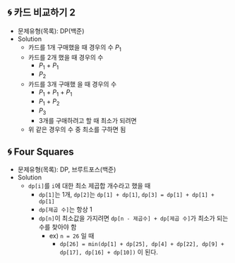 ## 🌀 카드 비교하기 2

- 문제유형(목록): DP(백준)
- Solution
  - 카드를 1개 구매했을 때 경우의 수 $P_1$
  - 카드를 2개 했을 때 경우의 수
    - $P_1$ + $P_1$
    - $P_2$
  - 카드를 3개 구매했 을 때 경우의 수
    - $P_1$ + $P_1$ + $P_1$
    - $P_1$ + $P_2$
    - $P_3$
    - 3개를 구매하려고 할 때 최소가 되려면
  - 위 같은 경우의 수 중 최소를 구하면 됨

## 🌀 Four Squares

- 문제유형(목록): DP, 브루트포스(백준)
- Solution
  - `dp[i]`를 `i`에 대한 최소 제곱합 개수라고 했을 때
    - `dp[1]`는 1개, `dp[2]`는 `dp[1] + dp[1]`, `dp[3] = dp[1] + dp[1] + dp[1]`
    - `dp[제곱 수]`는 항상 1
    - `dp[n]`이 최소값을 가지려면 `dp[n - 제곱수] + dp[제곱 수]`가 최소가 되는 수를 찾아야 함
      - ex) `n = 26` 일 때
        - `dp[26] = min(dp[1] + dp[25], dp[4] + dp[22], dp[9] + dp[17], dp[16] + dp[10])` 이 된다.
